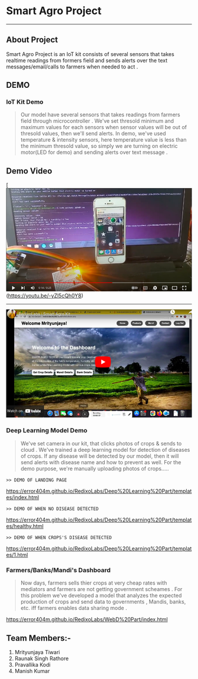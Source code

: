 # Smart Agro Project 

-------------------
## About Project
Smart Agro Project is an IoT kit consists of several sensors that takes realtime readings from formers field and sends alerts over the text messages/email/calls to farmers when needed to act .

## DEMO
### IoT Kit Demo

 > Our model have several sensors that takes readings from farmers field through microcontroller . We've set thresold minimum and maximum values for each sensors when sensor values will be out of thresold values, then we'll send alerts.
In demo, we've used temperature & intensity sensors, here temperature value is less than the minimum thresold value, so simply we are turning on electric motor(LED for demo) and sending alerts over text message .


## Demo Video
[![Watch the video](ss/demo1.png)(https://youtu.be/-yZl5cQh0Y8)

<hr>

[![Watch the video](ss/demo2.png)](https://youtu.be/RTORt3Mbf3Q)

     
### Deep Learning Model Demo

> We've set camera in our kit, that clicks photos of crops & sends to cloud . We've trained a deep learning model for detection of diseases of crops. If any disease will be detected by our model, then it will send alerts with disease name and how to prevent as well. For the demo purpose, we're manually uploading photos of crops..... 

    >> DEMO OF LANDING PAGE
   https://error404m.github.io/RedixoLabs/Deep%20Learning%20Part/templates/index.html
    
    >> DEMO OF WHEN NO DISEASE DETECTED
   https://error404m.github.io/RedixoLabs/Deep%20Learning%20Part/templates/healthy.html
    
    >> DEMO OF WHEN CROPS'S DISEASE DETECTED
   https://error404m.github.io/RedixoLabs/Deep%20Learning%20Part/templates/1.html
   
### Farmers/Banks/Mandi's Dashboard

> Now days, farmers sells thier crops at very cheap rates with mediators and farmers are not getting government scheames . For this problem we've developed a model that analyzes the expected production of crops and send data to governments , Mandis, banks, etc. iff farmers enables data sharing mode .

   https://error404m.github.io/RedixoLabs/WebD%20Part/index.html

## Team Members:- 
1) Mrityunjaya Tiwari 
2) Raunak Singh Rathore
3) Pravallika Kodi
4) Manish Kumar
